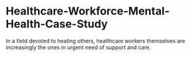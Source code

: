 # Healthcare-Workforce-Mental-Health-Case-Study
In a field devoted to healing others, healthcare workers themselves are increasingly the ones in urgent need of support and care.
